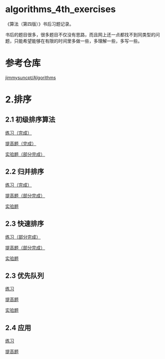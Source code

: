 # algorithms_4th_exercises
《算法（第四版）》书后习题记录。

书后的题目很多，很多题目不仅没有思路，而且网上还一点都找不到同类型的问题，只能希望能够在有限的时间里多做一些，多理解一些，多写一些。

# 参考仓库

[jimmysuncpt/Algorithms](https://github.com/jimmysuncpt/Algorithms)

# 2.排序

## 2.1 初级排序算法

[练习（完成）](https://github.com/Dokyme/algorithms_4th_exercises/blob/master/src/main/java/com/dokyme/alg4/sorting/basic/exercises.md)

[提高题（完成）](https://github.com/Dokyme/algorithms_4th_exercises/blob/master/src/main/java/com/dokyme/alg4/sorting/basic/improvements.md)

[实验题（部分完成）](https://github.com/Dokyme/algorithms_4th_exercises/blob/master/src/main/java/com/dokyme/alg4/sorting/basic/experiments.md)

## 2.2 归并排序

[练习（完成）](https://github.com/Dokyme/algorithms_4th_exercises/blob/master/src/main/java/com/dokyme/alg4/sorting/merge/exercises.md)

[提高题（部分完成）](https://github.com/Dokyme/algorithms_4th_exercises/blob/master/src/main/java/com/dokyme/alg4/sorting/merge/improvements.md)

[实验题]()

## 2.3 快速排序

[练习（部分完成）](https://github.com/Dokyme/algorithms_4th_exercises/blob/master/src/main/java/com/dokyme/alg4/sorting/quick/exercises.md)

[提高题（部分完成）](https://github.com/Dokyme/algorithms_4th_exercises/blob/master/src/main/java/com/dokyme/alg4/sorting/quick/improvements.md)

[实验题]()

## 2.3 优先队列

[练习](https://github.com/Dokyme/algorithms_4th_exercises/blob/master/src/main/java/com/dokyme/alg4/sorting/priorityqueue/exercises.md)

[提高题](https://github.com/Dokyme/algorithms_4th_exercises/blob/master/src/main/java/com/dokyme/alg4/sorting/priorityqueue/improvements.md)

[实验题]()

## 2.4 应用

[练习](https://github.com/Dokyme/algorithms_4th_exercises/blob/master/src/main/java/com/dokyme/alg4/sorting/application/exercises.md)

[提高题](https://github.com/Dokyme/algorithms_4th_exercises/blob/master/src/main/java/com/dokyme/alg4/sorting/application/improvements.md)